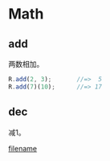 # Math

## add

两数相加。

```js
R.add(2, 3);       //=>  5
R.add(7)(10);      //=> 17
```

## dec

减1。

[filename](code/math/dec.js ':include :type=code :fragment=demo')
